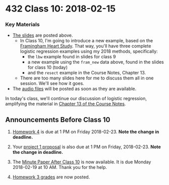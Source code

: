 # 432 Class 10: 2018-02-15

### Key Materials

- [The slides](https://github.com/THOMASELOVE/432-2018/tree/master/slides/class10) are posted above. 
    - In Class 10, I'm going to introduce a new example, based on the [Framingham Heart Study](http://www.framinghamheartstudy.org/). That way, you'll have three complete logistic regression examples using my 2018 methods, specifically:
        - the `lbw` example found in slides for class 9
        - a new example using the `fram_new` data above, found in the slides for class 10 (today)
        - and the `resect` example in the Course Notes, Chapter 13.
    - There are too many slides here for me to discuss them all in one session. We'll see how it goes.
- The [audio files](https://github.com/THOMASELOVE/432-2018/tree/master/slides/class10) will be posted as soon as they are available.

In today's class, we'll continue our discussion of logistic regression, amplifying the material in [Chapter 13 of the Course Notes](https://thomaselove.github.io/432-notes/logistic-regression-and-the-resect-data.html). 

## Announcements Before Class 10

1. [Homework 4](https://github.com/THOMASELOVE/432-2018/tree/master/assignments/hw4) is due at 1 PM on Friday 2018-02-23. **Note the change in deadline.**

2. Your [project 1 proposal](https://github.com/THOMASELOVE/432-2018/blob/master/projects/project1/README.md#the-proposal) is also due at 1 PM on Friday, 2018-02-23. **Note the change in deadline.**

3. The [Minute Paper After Class 10](https://goo.gl/forms/e61YelaxU5H2apoF3) is now available. It is due Monday 2018-02-19 at 10 AM. Thank you for the help.

4. [Homework 3 grades](https://github.com/THOMASELOVE/432-2018/tree/master/assignments/hw3) are now posted.
